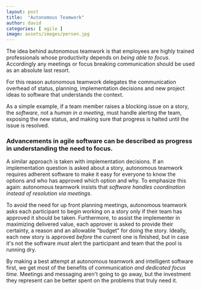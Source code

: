 ```yaml
---
layout: post
title:  "Autonomous Teamwork"
author: david
categories: [ agile ]
image: assets/images/person.jpg
---
```


The idea behind autonomous teamwork is that employees are highly trained professionals
whose productivity depends on *being able to focus*.
Accordingly any meetings or focus breaking communication should be used as an absolute
last resort.

For this reason autonomous teamwork delegates the communication overhead of status, planning, implementation decisions
and new project ideas to software that understands the context.

As a simple example, if a team member raises a blocking issue on a story, the *software*, not a *human in a meeting*,
 must handle alerting the team, exposing the new status, and making sure that progress is halted until the issue 
 is resolved.

### Advancements in agile software can be described as progress in understanding the need to focus.

A similar approach is taken with implementation decisions. If an implementation question is asked about a story,
autonomous teamwork  requires adherent software to make it easy for everyone to know the options and who has approved
which option and why.
To emphasize this again: autonomous teamwork insists that *software handles coordination instead of
 resolution via meetings*.

To avoid the need for up front planning meetings, autonomous teamwork asks each participant to begin working
on a story only if their team has approved it should be taken. Furthermore, to assist the implementer
in maximizing delivered value, each approver is asked to provide their certainty, a reason and an allowable
"budget" for doing the story. Ideally, each new story is approved *before* the current one is finished,
but in case it's not the software *must* alert the participant and team that the pool is running dry.

By making a best attempt at autonomous teamwork and intelligent software first, we
get most of the benefits of communication *and dedicated focus time*. Meetings
and messaging aren't going to go away, but the investment they represent can be better
spent on the problems that truly need it.
